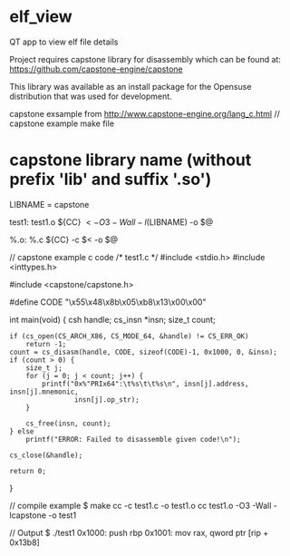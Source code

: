# elf_view
QT app to view elf file details

Project requires capstone library for disassembly which can be found at:
https://github.com/capstone-engine/capstone

This library was available as an install package for the Opensuse distribution that was used for development.

capstone exsample from http://www.capstone-engine.org/lang_c.html
// capstone example make file
# capstone library name (without prefix 'lib' and suffix '.so')
LIBNAME = capstone

test1: test1.o
	${CC} $< -O3 -Wall -l$(LIBNAME) -o $@

%.o: %.c
	${CC} -c $< -o $@


// capstone example c code
/* test1.c */
#include <stdio.h>
#include <inttypes.h>

#include <capstone/capstone.h>

#define CODE "\x55\x48\x8b\x05\xb8\x13\x00\x00"

int main(void)
{
	csh handle;
	cs_insn *insn;
	size_t count;

	if (cs_open(CS_ARCH_X86, CS_MODE_64, &handle) != CS_ERR_OK)
		return -1;
	count = cs_disasm(handle, CODE, sizeof(CODE)-1, 0x1000, 0, &insn);
	if (count > 0) {
		size_t j;
		for (j = 0; j < count; j++) {
			printf("0x%"PRIx64":\t%s\t\t%s\n", insn[j].address, insn[j].mnemonic,
					insn[j].op_str);
		}

		cs_free(insn, count);
	} else
		printf("ERROR: Failed to disassemble given code!\n");

	cs_close(&handle);

    return 0;
}

// compile example
$ make
cc -c test1.c -o test1.o
cc test1.o -O3 -Wall -lcapstone -o test1

// Output
$ ./test1
0x1000:	push		rbp
0x1001:	mov		rax, qword ptr [rip + 0x13b8]